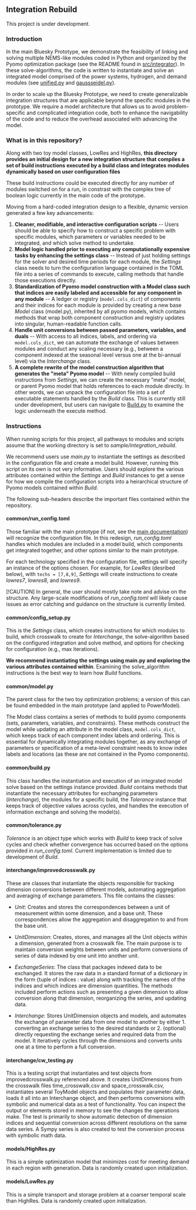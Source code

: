## Integration Rebuild

This project is under development.


### Introduction

In the main Bluesky Prototype, we demonstrate the feasibility of linking and solving multiple NEMS-like modules coded in Python and organized by the Pyomo optimization package (see the README found in [src/integrator](/src/integrator/README.md)). In these solve-algorithms, the code is written to instantiate and solve an integrated model comprised of the power systems, hydrogen, and demand modules (see [unified.py](/src/integrator/unified.py) and [gaussseidel.py](/src/integrator/gaussseidel.py)). 

In order to scale up the Bluesky Prototype, we need to create generalizable integration structures that are applicable beyond the specific modules in the prototype. We require a model architecture that allows us to avoid problem-specific and complicated integration code, both to enhance the navigability of the code and to reduce the overhead associated with advancing the model.

### What is in this repository?

Along with two toy model classes, LowRes and HighRes, **this directory provides an initial design for a new integration structure that compiles a set of build instructions executed by a build class and integrates modules dynamically based on user configuration files** 

These build instructions could be executed directly for any number of modules switched on for a run, in constrast with the complex tree of boolean logic currently in the main code of the prototype. 

Moving from a hard-coded integration design to a flexible, dynamic version generated a few key advancements:
1) **Cleaner, modifiable, and interactive configuration scripts** --  Users should be able to specify how to construct a specific problem with specific modules, which parameters or variables needed to be integrated, and which solve method to undertake.
2) **Model logic handled prior to executing any computationally expensive tasks by enhancing the settings class** -- Instead of just holding settings for the solver and desired time periods for each module, the *Settings* class needs to turn the configuration language contained in the TOML file into a series of commands to execute, calling methods that handle those executions directly.
3) **Standardization of Pyomo model construction with a Model class such that indices are easily labeled and accessible for any component in any module** -- A ledger or registry (`model.cols_dict`) of components and their indices for each module is provided by creating a new base *Model* class (model.py), inherited by all pyomo models, which contains methods that wrap both component construction and registry updates into singular, human-readable function calls.
4) **Handle unit conversions between passed parameters, variables, and duals** -- With access to all indices, labels, and ordering via `model.cols_dict`, we can automate the exchange of values between modules and conduct any scaling necessary (e.g., between a component indexed at the seasonal level versus one at the bi-annual level) via the *Interchange* class.
5) **A complete rewrite of the model construction algorithm that generates the "meta" Pyomo model** -- With newly compiled build instructions from *Settings*, we can create the necessary "meta" model, or parent Pyomo model that holds references to each module directly. In other words, we can unpack the configuration file into a set of executable statements handled by the *Build* class. This is currently still under development, but users can navigate to [Build.py](/sample/integration_rebuild/src/common/build.py) to examine the logic underneath the execute method.

### Instructions

When running scripts for this project, all pathways to modules and scripts assume that the working directory is set to *sample/integration_rebuild*.

We recommend users use *main.py* to instantiate the settings as described in the configuration file and create a model build. However, running this script on its own is not very informative. Users should explore the various attributes contained within the *Settings* and *Build* instances to get a sense for how we compile the configuration scripts into a heirarchical structure of Pyomo models contained within *Build*.

The following sub-headers describe the important files contained within the repository.

#### common/run_config.toml

Those familiar with the main prototype (if not, see the [main documentation](/src/README.md)) will recognize the configuration file. In this redesign, *run_config.toml* handles which modules are included in a model build, which components get integrated together, and other options similar to the main prototype.

For each technology specified in the configuration file, settings will specify an instance of the options chosen. For example, for *LowRes* (desribed below), with `techs = [7,8,9]`, *Settings* will create instructions to create *lowres7*, *lowres8*, and *lowres9*.

[!CAUTION]
In general, the user should mostly take note and advise on the structure. Any large-scale modifications of *run_config.toml* will likely cause issues as error catching and guidance on the structure is currently limited.

#### common/config_setup.py

This is the *Settings* class, which creates instructions for which modules to build, which crosswalk to create for *Interchange*, the solve-algorithm based on the configured integration and solve method, and options for checking for configuration (e.g., max iterations).

**We recommend instantiating the settings using main.py and exploring the various attributes contained within**. Examining the solve_algorithm instructions is the best way to learn how *Build* functions.

#### common/model.py

The parent class for the two toy optimization problems; a version of this can be found embedded in the main prototype (and applied to PowerModel).

The Model class contains a series of methods to build pyomo components (sets, parameters, variables, and constraints). These methods construct the model while updating an attribute in the model class, `model.cols_dict`, which keeps track of each component index labels and ordering. This is essential for dynamically integrating modules together, as any exchange of parameters or specification of a meta-level constraint needs to know index labels and locations (as these are not contained in the Pyomo components).

#### common/build.py

This class handles the instantiation and execution of an integrated model solve based on the settings instance provided. *Build* contains methods that instantiate the necessary attributes for exchanging parameters (*Interchange*), the modules for a specific build, the *Tolerance* instance that keeps track of objective values across cycles, and handles the execution of information exchange and solving the model(s). 

#### common/tolerance.py

*Tolerance* is an object type which works with *Build* to keep track of solve cycles and check whether convergence has occurred based on the options provided in *run_config.toml*. Current implementation is limited due to development of *Build*.

#### interchange/improvedcrosswalk.py

These are classes that instantiate the objects responsible for tracking dimension conversions between different models, automating aggregation and averaging of exchange parameters. This file contains the classes:

* *Unit*: Creates and stores the correspondences between a unit of measurement within some dimension, and a base unit. These correspondences allow the aggregation and disaggregation to and from the base unit.

* *UnitDimension*: Creates, stores, and manages all the Unit objects within a dimension, generated from a crosswalk file. The main purpose is to maintain conversion weights between units and perform conversions of series of data indexed by one unit into another unit.

* *ExchangeSeries*: The class that packages indexed data to be exchanged. It stores the raw data in a standard format of a dictionary in the form {tuple of indices : value} along with tracking the names of the indices and which indices are dimension quantities. The methods included perform actions such as presenting a given dimension to allow conversion along that dimension, reorganizing the series, and updating data.

* *Interchange*: Stores UnitDimension objects and models, and automates the exchange of parameter data from one model to another by either 1. converting an exchange series to the desired standards or 2. (optional) directly requesting the exchange series and required data from the model. It iteratively cycles through the dimensions and converts units one at a time to perform a full conversion.

#### interchange/cw_testing.py

This is a testing script that instantiates and test objects from improvedcrosswalk.py referenced above. It creates UnitDimensions from the crosswalk files time_crosswalk.csv and space_crosswalk.csv, instantiates several ToyModel objects and populates their parameter data, loads it all into an Interchange object, and then performs conversions with symbolic and numerical data as a test of functionality. You can inspect the output or elements stored in memory to see the changes the operations make. The test is primarily to show automatic detection of dimension indices and sequential conversion across different resolutions on the same data series. A Sympy series is also created to test the conversion process with symbolic math data.

#### models/HighRes.py

This is a simple optimization model that minimizes cost for meeting demand in each region with generation. Data is randomly created upon initialization.

#### models/LowRes.py

This is a simple transport and storage problem at a coarser temporal scale than HighRes. Data is randomly created upon initialization.





